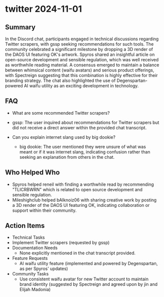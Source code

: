 # twitter 2024-11-01

## Summary
 In the Discord chat, participants engaged in technical discussions regarding Twitter scrapers, with gssp seeking recommendations for such tools. The community celebrated a significant milestone by dropping a 3D render of the DAOS UI featuring OK's artwork. Spyros shared an insightful article on open-source development and sensible regulation, which was well received as worthwhile reading material. A consensus emerged to maintain a balance between whimsical content (waifu avatars) and serious product offerings, with Spectreign suggesting that this combination is highly effective for their branding strategy. The chat also highlighted the use of Degenspartan-powered AI waifu utility as an exciting development in technology.

## FAQ
 - What are some recommended Twitter scrapers?
  - gssp: The user inquired about recommendations for Twitter scrapers but did not receive a direct answer within the provided chat transcript.

- Can you explain internet slang used by big dookie?
  - big dookie: The user mentioned they were unsure of what was meant or if it was internet slang, indicating confusion rather than seeking an explanation from others in the chat.

## Who Helped Who
 - Spyros helped reneil with finding a worthwhile read by recommending "TLICRBWRN" which is related to open source development and sensible regulation.
- Mileshighclub helped bAIknoiz06 with sharing creative work by posting a 3D render of the DAOS UI featuring OK, indicating collaboration or support within their community.

## Action Items
 - Technical Tasks
  - Implement Twitter scrapers (requested by gssp)
- Documentation Needs
  - None explicitly mentioned in the chat transcript provided.
- Feature Requests
  - AI waifu utility feature (implemented and powered by Degenspartan, as per Spyros' updates)
- Community Tasks
  - Use consistent waifu avatar for new Twitter account to maintain brand identity (suggested by Spectreign and agreed upon by jin and Elijah Madonia)

